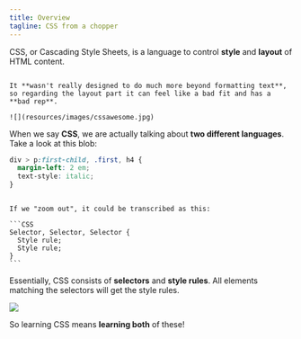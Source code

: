 ```yaml
---
title: Overview
tagline: CSS from a chopper
---
```


CSS, or Cascading Style Sheets, is a language to control **style** and **layout** of HTML content.

~~~

It **wasn't really designed to do much more beyond formatting text**, so regarding the layout part it can feel like a bad fit and has a **bad rep**.

![](resources/images/cssawesome.jpg)

~~~

When we say **CSS**, we are actually talking about **two different languages**. Take a look at this blob:


```CSS
div > p:first-child, .first, h4 {
  margin-left: 2 em;
  text-style: italic;
}
```

~~~

If we "zoom out", it could be transcribed as this:

```CSS
Selector, Selector, Selector {
  Style rule;
  Style rule;
}
```

~~~

Essentially, CSS consists of **selectors** and **style rules**. All elements matching the selectors will get the style rules.

![](resources/diagrams/css-split.svg)

So learning CSS means **learning both** of these!


